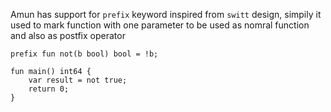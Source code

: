 Amun has support for `prefix` keyword inspired from `switt` design, simpily it used to mark
function with one parameter to be used as nomral function and also as postfix operator

```
prefix fun not(b bool) bool = !b;

fun main() int64 {
    var result = not true;
    return 0;
}
```